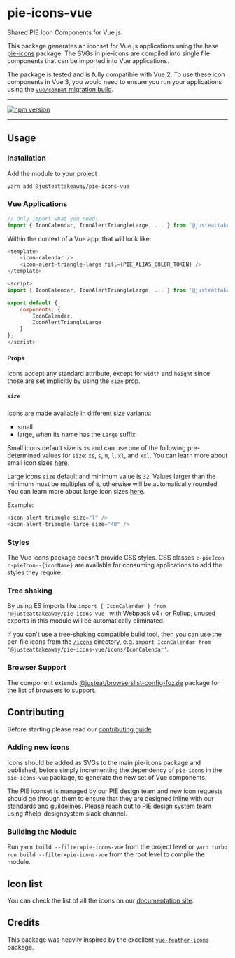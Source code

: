 
# pie-icons-vue

Shared PIE Icon Components for Vue.js.

This package generates an iconset for Vue.js applications using the base [pie-icons](https://www.npmjs.com/package/@justeattakeaway/pie-icons) package. The SVGs in pie-icons are compiled into single file components that can be imported into Vue applications.

The package is tested and is fully compatible with Vue 2. To use these icon components in Vue 3, you would need to ensure you run your applications using the [`vue/compat` migration build](https://www.npmjs.com/package/@vue/compat).

---

[![npm version](https://img.shields.io/npm/v/@justeattakeaway/pie-icons-vue.svg)](https://img.shields.io/npm/v/@justeattakeaway/pie-icons-vue.svg)

---
## Usage

### Installation

Add the module to your project

```bash
yarn add @justeattakeaway/pie-icons-vue
```

### Vue Applications

```js
// Only import what you need!
import { IconCalendar, IconAlertTriangleLarge, ... } from '@justeattakeaway/pie-icons-vue'
```

Within the context of a Vue app, that will look like:

  ```js
  <template>
      <icon-calendar />
      <icon-alert-triangle-large fill={PIE_ALIAS_COLOR_TOKEN} />
  </template>

  <script>
  import { IconCalendar, IconAlertTriangleLarge, ... } from '@justeattakeaway/pie-icons-vue';

  export default {
      components: {
          IconCalendar,
          IconAlertTriangleLarge
      }
  };
  </script>
  ```

#### Props

Icons accept any standard attribute, except for `width` and `height` since those are set implicitly by using the `size` prop.

##### `size`

Icons are made available in different size variants:
- small
- large, when its name has the `Large` suffix

Small icons default size is `xs` and can use one of the following pre-determined values for `size`: `xs`, `s`, `m`, `l`, `xl`, and `xxl`. You can learn more about small icon sizes [here](https://www.pie.design/foundations/iconography/overview/#:~:text=Sizes%20for%20the%20Small%20icon%20set).

Large icons `size` default and minimum value is `32`. Values larger than the minimum must be multiples of `8`, otherwise will be automatically rounded. You can learn more about large icon sizes [here](https://www.pie.design/foundations/iconography/overview/#:~:text=Sizes%20for%20the%20Large%20icon%20set).

Example:

```js
<icon-alert-triangle size="l" />
<icon-alert-triangle-large size="40" />
```

### Styles
The Vue icons package doesn't provide CSS styles. CSS classes `c-pieIcon c-pieIcon--{iconName}` are available for consuming applications to add the styles they require.

### Tree shaking

By using ES imports like `import { IconCalendar } from '@justeattakeaway/pie-icons-vue'` with Webpack v4+ or Rollup, unused exports in this module will be automatically eliminated.

If you can't use a tree-shaking compatible build tool, then you can use the per-file icons from the [`/icons`](https://unpkg.com/@justeattakeaway/pie-icons-vue/icons/) directory, e.g. `import IconCalendar from '@justeattakeaway/pie-icons-vue/icons/IconCalendar'`.


### Browser Support

The component extends [@justeat/browserslist-config-fozzie](https://github.com/justeat/browserslist-config-fozzie) package for the list of browsers to support.


## Contributing

Before starting please read our [contributing guide](https://pie.design/engineers/contributing/)

### Adding new icons

Icons should be added as SVGs to the main pie-icons package and published, before simply incrementing the dependency of `pie-icons` in the `pie-icons-vue` package, to generate the new set of Vue components.

The PIE iconset is managed by our PIE design team and new icon requests should go through them to ensure that they are designed inline with our standards and guildelines. Please reach out to PIE design system team using #help-designsystem slack channel.

### Building the Module

Run `yarn build --filter=pie-icons-vue` from the project level or `yarn turbo run build --filter=pie-icons-vue` from the root level to compile the module.

## Icon list

You can check the list of all the icons on our [documentation site](https://pie.design/foundations/iconography/library/).

## Credits

This package was heavily inspired by the excellent [`vue-feather-icons`](https://github.com/egoist/vue-feather-icons) package.
